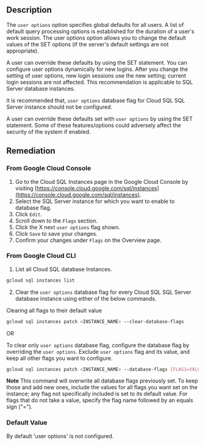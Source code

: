 ## Description

The `user options` option specifies global defaults for all users. A list of default query processing options is established for the duration of a user's work session. The user options option allows you to change the default values of the SET options (if the server's default settings are not appropriate).

A user can override these defaults by using the SET statement. You can configure user options dynamically for new logins. After you change the setting of user options, new login sessions use the new setting; current login sessions are not affected. This recommendation is applicable to SQL Server database instances.

It is recommended that, `user options` database flag for Cloud SQL SQL Server instance should not be configured.

A user can override these defaults set with `user options` by using the SET statement. Some of these features/options could adversely affect the security of the system if enabled.

## Remediation

### From Google Cloud Console

1. Go to the Cloud SQL Instances page in the Google Cloud Console by visiting [https://console.cloud.google.com/sql/instances](https://console.cloud.google.com/sql/instances).
2. Select the SQL Server instance for which you want to enable to database flag.
3. Click `Edit`.
4. Scroll down to the `Flags` section.
5. Click the X next `user options` flag shown.
6. Click `Save` to save your changes.
7. Confirm your changes under `Flags` on the Overview page.

### From Google Cloud CLI

1. List all Cloud SQL database Instances.

```bash
gcloud sql instances list
```

2. Clear the `user options` database flag for every Cloud SQL SQL Server database instance using either of the below commands.

Clearing all flags to their default value

```bash
gcloud sql instances patch <INSTANCE_NAME> --clear-database-flags
```

OR

To clear only `user options` database flag, configure the database flag by overriding the `user options`. Exclude `user options` flag and its value, and keep all other flags you want to configure.

```bash
gcloud sql instances patch <INSTANCE_NAME> --database-flags [FLAG1=VALUE1,FLAG2=VALUE2]
```

**Note** This command will overwrite all database flags previously set. To keep those and add new ones, include the values for all flags you want set on the instance; any flag not specifically included is set to its default value. For flags that do not take a value, specify the flag name followed by an equals sign ("=").

### Default Value

By default 'user options' is not configured.
